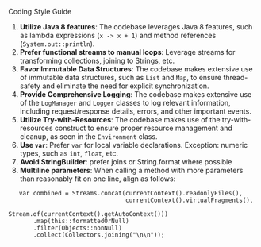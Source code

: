 Coding Style Guide

1. **Utilize Java 8 features**: The codebase leverages Java 8 features, such as lambda expressions (`x -> x + 1`) and method references (`System.out::println`).
1. **Prefer functional streams to manual loops**: Leverage streams for transforming collections, joining to Strings, etc.
1. **Favor Immutable Data Structures**: The codebase makes extensive use of immutable data structures, such as `List` and `Map`, to ensure thread-safety and eliminate the need for explicit synchronization.
1. **Provide Comprehensive Logging**: The codebase makes extensive use of the `LogManager` and `Logger` classes to log relevant information, including request/response details, errors, and other important events.
1. **Utilize Try-with-Resources**: The codebase makes use of the try-with-resources construct to ensure proper resource management and cleanup, as seen in the `Environment` class.
1. **Use `var`**: Prefer `var` for local variable declarations. Exception: numeric types, such as `int`, `float`, etc.
1. **Avoid StringBuilder**: prefer joins or String.format where possible
1. **Multiline parameters**: When calling a method with more parameters than reasonably fit on one line, align as follows:
```
   var combined = Streams.concat(currentContext().readonlyFiles(),
                                 currentContext().virtualFragments(),
                                 Stream.of(currentContext().getAutoContext()))
       .map(this::formattedOrNull)
       .filter(Objects::nonNull)
       .collect(Collectors.joining("\n\n"));
```
